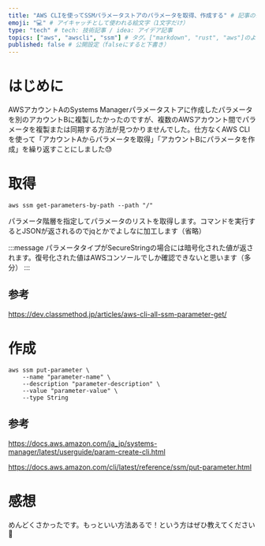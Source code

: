 ```yaml
---
title: "AWS CLIを使ってSSMパラメータストアのパラメータを取得、作成する" # 記事のタイトル
emoji: "💻" # アイキャッチとして使われる絵文字（1文字だけ）
type: "tech" # tech: 技術記事 / idea: アイデア記事
topics: ["aws", "awscli", "ssm"] # タグ。["markdown", "rust", "aws"]のように指定する
published: false # 公開設定（falseにすると下書き）
---
```


# はじめに
AWSアカウントAのSystems Managerパラメータストアに作成したパラメータを別のアカウントBに複製したかったのですが、複数のAWSアカウント間でパラメータを複製または同期する方法が見つかりませんでした。仕方なくAWS CLIを使って「アカウントAからパラメータを取得」「アカウントBにパラメータを作成」を繰り返すことにしました😓

# 取得

```
aws ssm get-parameters-by-path --path "/"
```

パラメータ階層を指定してパラメータのリストを取得します。コマンドを実行するとJSONが返されるのでjqとかでよしなに加工します（省略）

:::message
パラメータタイプがSecureStringの場合には暗号化された値が返されます。復号化された値はAWSコンソールでしか確認できないと思います（多分）
:::

## 参考

https://dev.classmethod.jp/articles/aws-cli-all-ssm-parameter-get/

# 作成

```
aws ssm put-parameter \
    --name "parameter-name" \
    --description "parameter-description" \
    --value "parameter-value" \
    --type String
```

## 参考

https://docs.aws.amazon.com/ja_jp/systems-manager/latest/userguide/param-create-cli.html

https://docs.aws.amazon.com/cli/latest/reference/ssm/put-parameter.html

# 感想
めんどくさかったです。もっといい方法あるで！という方はぜひ教えてください🙏
